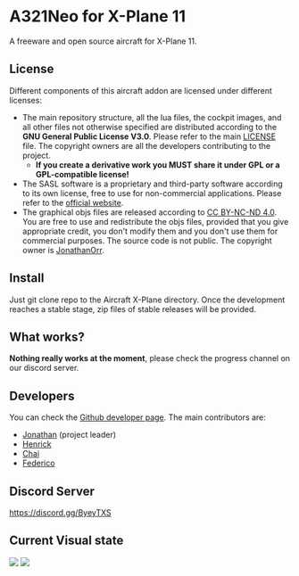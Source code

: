 # A321Neo for X-Plane 11
A freeware and open source aircraft for X-Plane 11.

## License
Different components of this aircraft addon are licensed under different licenses:
* The main repository structure, all the lua files, the cockpit images, and all other files not otherwise specified are distributed according to the **GNU General Public License V3.0**. Please refer to the main [LICENSE](LICENSE) file. The copyright owners are all the developers contributing to the project.
  * **If you create a derivative work you MUST share it under GPL or a GPL-compatible license!**
* The SASL software is a proprietary and third-party software according to its own license, free to use for non-commercial applications. Please refer to the [official website](https://1-sim.com/).
* The graphical objs files are released according to [CC BY-NC-ND 4.0](https://creativecommons.org/licenses/by-nc-nd/4.0/). You are free to use and redistribute the objs files, provided that you give appropriate credit, you don't modify them and you don't use them for commercial purposes. The source code is not public. The copyright owner is [JonathanOrr](https://github.com/JonathanOrr).

## Install
Just git clone repo to the Aircraft X-Plane directory. Once the development reaches a stable stage, zip files of stable releases will be provided. 

## What works?
**Nothing really works at the moment**, please check the progress channel on our discord server.

## Developers
You can check the [Github developer page](https://github.com/JonathanOrr/A321Neo-FXPL/graphs/contributors). The main contributors are:
* [Jonathan](https://github.com/JonathanOrr) (project leader)
* [Henrick](https://github.com/KuHenrick)
* [Chai](https://github.com/Chai112)
* [Federico](https://github.com/federeghe)


## Discord Server
https://discord.gg/ByeyTXS


## Current Visual state
![](https://cdn.discordapp.com/attachments/691973360556441610/759809658285326346/A321_-_2020-09-27_15.45.47.png)
![](https://cdn.discordapp.com/attachments/691973360556441610/759809671611285534/A321_-_2020-09-23_19.53.12.png)


